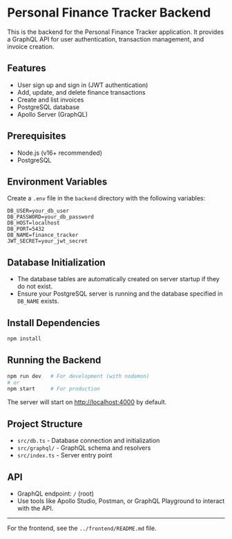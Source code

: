 # Personal Finance Tracker Backend

This is the backend for the Personal Finance Tracker application. It provides a GraphQL API for user authentication, transaction management, and invoice creation.

## Features
- User sign up and sign in (JWT authentication)
- Add, update, and delete finance transactions
- Create and list invoices
- PostgreSQL database
- Apollo Server (GraphQL)

## Prerequisites
- Node.js (v16+ recommended)
- PostgreSQL

## Environment Variables
Create a `.env` file in the `backend` directory with the following variables:

```
DB_USER=your_db_user
DB_PASSWORD=your_db_password
DB_HOST=localhost
DB_PORT=5432
DB_NAME=finance_tracker
JWT_SECRET=your_jwt_secret
```

## Database Initialization
- The database tables are automatically created on server startup if they do not exist.
- Ensure your PostgreSQL server is running and the database specified in `DB_NAME` exists.

## Install Dependencies
```sh
npm install
```

## Running the Backend
```sh
npm run dev   # For development (with nodemon)
# or
npm start     # For production
```

The server will start on [http://localhost:4000](http://localhost:4000) by default.

## Project Structure
- `src/db.ts` - Database connection and initialization
- `src/graphql/` - GraphQL schema and resolvers
- `src/index.ts` - Server entry point

## API
- GraphQL endpoint: `/` (root)
- Use tools like Apollo Studio, Postman, or GraphQL Playground to interact with the API.

---

For the frontend, see the `../frontend/README.md` file.
